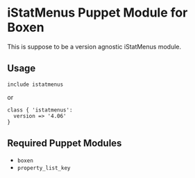 # iStatMenus Puppet Module for Boxen

This is suppose to be a version agnostic iStatMenus module.

## Usage

```puppet
include istatmenus
```
or
```puppet
class { 'istatmenus':
  version => '4.06'
}
```

## Required Puppet Modules

* `boxen`
* `property_list_key`
